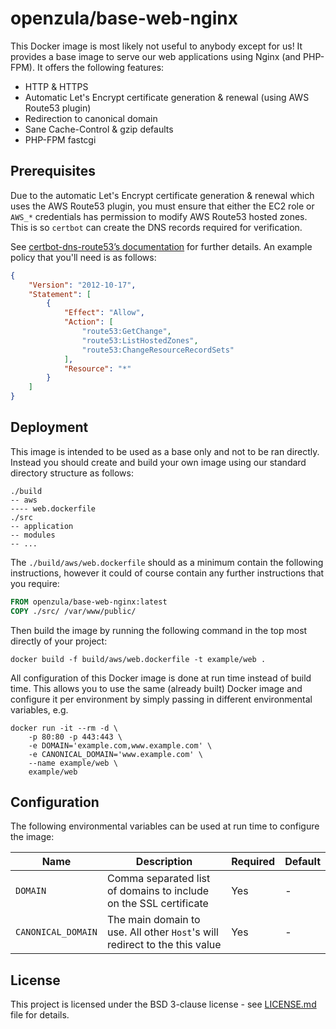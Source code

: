 # openzula/base-web-nginx
This Docker image is most likely not useful to anybody except for us! It provides a base image to serve our web
applications using Nginx (and PHP-FPM). It offers the following features:

* HTTP & HTTPS
* Automatic Let's Encrypt certificate generation & renewal (using AWS Route53 plugin)
* Redirection to canonical domain
* Sane Cache-Control & gzip defaults
* PHP-FPM fastcgi

## Prerequisites
Due to the automatic Let's Encrypt certificate generation & renewal which uses the AWS Route53 plugin, you must ensure
that either the EC2 role or `AWS_*` credentials has permission to modify AWS Route53 hosted zones. This is so `certbot`
can create the DNS records required for verification.

See [certbot-dns-route53’s documentation](https://certbot-dns-route53.readthedocs.io/en/stable/) for further details. An
example policy that you'll need is as follows:

```json
{
    "Version": "2012-10-17",
    "Statement": [
        {
            "Effect": "Allow",
            "Action": [
                "route53:GetChange",
                "route53:ListHostedZones",
                "route53:ChangeResourceRecordSets"
            ],
            "Resource": "*"
        }
    ]
}
```

## Deployment
This image is intended to be used as a base only and not to be ran directly. Instead you should create and build your
own image using our standard directory structure as follows:

```
./build
-- aws
---- web.dockerfile
./src
-- application
-- modules
-- ...
```

The `./build/aws/web.dockerfile` should as a minimum contain the following instructions, however it could of course
contain any further instructions that you require:

```dockerfile
FROM openzula/base-web-nginx:latest
COPY ./src/ /var/www/public/
```

Then build the image by running the following command in the top most directly of your project:

```shell script
docker build -f build/aws/web.dockerfile -t example/web .
```

All configuration of this Docker image is done at run time instead of build time. This allows you to use the same
(already built) Docker image and configure it per environment by simply passing in different environmental variables, e.g.

```shell script
docker run -it --rm -d \
    -p 80:80 -p 443:443 \
    -e DOMAIN='example.com,www.example.com' \
    -e CANONICAL_DOMAIN='www.example.com' \
    --name example/web \
    example/web
```

## Configuration
The following environmental variables can be used at run time to configure the image:

| Name | Description | Required | Default |
| ---- | ----------- | -------- | ------- |
| `DOMAIN` | Comma separated list of domains to include on the SSL certificate | Yes | - |
| `CANONICAL_DOMAIN` | The main domain to use. All other `Host`'s will redirect to the this value | Yes | - |

## License
This project is licensed under the BSD 3-clause license - see [LICENSE.md](LICENSE.md) file for details.
